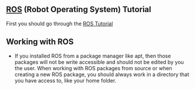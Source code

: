 ## [ROS](http://www.ros.org/) (Robot Operating System) Tutorial

First you should go through the [ROS Tutorial](http://wiki.ros.org/)

## Working with ROS

* If you installed ROS from a package manager like apt, then those packages will not be write accessible and should not be edited by you the user. When working with ROS packages from source or when creating a new ROS package, you should always work in a directory that you have access to, like your home folder.

